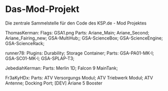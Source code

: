 Das-Mod-Projekt
===============

Die zentrale Sammelstelle für den Code des KSP.de - Mod Projektes

ThomasKerman: 
	Flags: GSA1.png
	Parts: Ariane_Main; Ariane_Second; Ariane_Fairing_new; GSA-MultiHub;; GSA-ScienceBox; GSA-ScienceEngine; 			GSA-ScienceRack;

runner78: 
  Plugins: Durability; Storage Container;
  Parts: GSA-PA01-MK-I; GSA-SC01-MK-I; GSA-SPLAP-T3;
  
JebediahKerman:
	Parts: Merlin 1D; Falcon 9 MainTank;
	
Fr3aKyHDx:
	Parts: ATV Versorgungs Modul; ATV Triebwerk Modul; ATV Antenne; Docking Port; [DEV] Ariane 5 Booster
